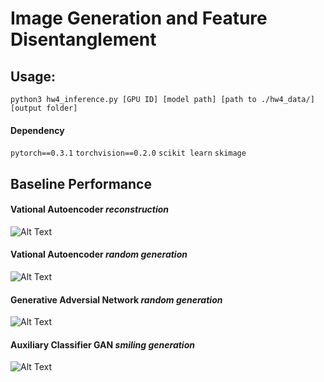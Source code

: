 # Image Generation and Feature Disentanglement



## Usage:

```
python3 hw4_inference.py [GPU ID] [model path] [path to ./hw4_data/] [output folder]
```
#### Dependency
`pytorch==0.3.1` `torchvision==0.2.0` `scikit learn` `skimage`

## Baseline Performance
#### Vational Autoencoder *reconstruction*
![Alt Text](https://github.com/thtang/DLCV2018SPRING/blob/master/hw4/gif/VAE_reconstruction.gif)
#### Vational Autoencoder *random generation*
![Alt Text](https://github.com/thtang/DLCV2018SPRING/blob/master/hw4/gif/VAE_random.gif)
#### Generative Adversial Network *random generation*
![Alt Text](https://github.com/thtang/DLCV2018SPRING/blob/master/hw4/gif/GAN.gif)
#### Auxiliary Classifier GAN *smiling generation*
![Alt Text](https://github.com/thtang/DLCV2018SPRING/blob/master/hw4/gif/ACGAN.gif)
